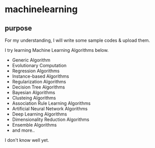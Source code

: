 # machinelearning

## purpose

For my understanding, I will write some sample codes & upload them.

I try learning Machine Learning Algorithms below.

- Generic Algorithm
- Evolutionary Computation
- Regression Algorithms
- Instance-based Algorithms
- Regularization Algorithms
- Decision Tree Algorithms
- Bayesian Algorithms
- Clusteing Algorithms
- Association Rule Learning Algorithms
- Artificial Neural Network Algorithms
- Deep Learning Algorithms
- Dimensionality Reduction Algorithms
- Ensemble Algorithms
- and more..

I don't know well yet.

